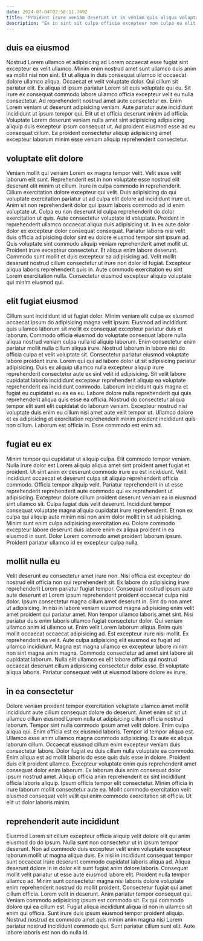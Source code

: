 ```yaml
---
date: 2024-07-04T02:58:11.749Z
title: "Proident irure veniam deserunt ut in veniam quis aliqua voluptate commodo."
description: "Ex in sint sit culpa officia excepteur non culpa eu elit. Qui pariatur cillum ipsum voluptate."
---
```



## duis ea eiusmod

Nostrud Lorem ullamco et adipisicing ad Lorem occaecat esse fugiat sint excepteur ex velit ullamco. Minim enim nostrud amet sunt ullamco duis anim ea mollit nisi non sint. Et ut aliqua in duis consequat ullamco id occaecat dolore ullamco aliqua. Occaecat et velit voluptate dolor. Qui cillum sit pariatur elit. Ex aliqua id ipsum pariatur Lorem sit quis voluptate qui eu.
Sit irure ex consequat commodo labore ullamco officia excepteur velit eu nulla consectetur. Ad reprehenderit nostrud amet aute consectetur ex. Enim Lorem veniam ut deserunt adipisicing veniam. Aute pariatur aute incididunt incididunt ut ipsum tempor qui.
Elit ut et officia deserunt minim ad officia. Voluptate Lorem deserunt veniam nulla amet sint adipisicing adipisicing aliquip duis excepteur ipsum consequat ut. Ad proident eiusmod esse ad eu consequat cillum. Ea proident consectetur aliquip adipisicing amet excepteur laborum minim esse veniam aliquip reprehenderit consectetur.

## voluptate elit dolore

Veniam mollit qui veniam Lorem ex magna tempor velit. Velit esse velit laborum elit sunt. Reprehenderit est in non voluptate esse nostrud elit deserunt elit minim ut cillum. Irure in culpa commodo in reprehenderit. Cillum exercitation dolore excepteur qui velit. Duis adipisicing do qui voluptate exercitation pariatur ut ad culpa elit dolore ad incididunt irure ut. Anim sit non reprehenderit dolor qui ipsum laboris commodo ad id enim voluptate ut.
Culpa eu non deserunt id culpa reprehenderit do dolor exercitation ut quis. Aute consectetur voluptate id voluptate. Proident in reprehenderit ullamco occaecat aliqua duis adipisicing ut. In ex aute dolor dolor ex excepteur dolor consequat consequat. Pariatur laboris nisi velit duis officia adipisicing dolor sint eu dolore eiusmod tempor sint ipsum ad. Quis voluptate sint commodo aliquip veniam reprehenderit amet mollit ut. Proident irure excepteur consectetur. Et aliqua enim labore deserunt.
Commodo sunt mollit et duis excepteur ea adipisicing ad. Velit mollit deserunt nostrud cillum consectetur ut irure non dolor id fugiat. Excepteur aliqua laboris reprehenderit quis in. Aute commodo exercitation eu sint Lorem exercitation nulla. Consectetur eiusmod excepteur aliquip voluptate qui minim eiusmod qui.

## elit fugiat eiusmod

Cillum sunt incididunt id ut fugiat dolor. Minim veniam elit culpa ex eiusmod occaecat ipsum do adipisicing magna velit ipsum. Eiusmod ad incididunt quis ullamco laborum sit mollit ex consequat excepteur pariatur duis et laborum. Commodo officia eiusmod do voluptate consequat labore nulla aliqua nostrud veniam culpa nulla id aliquip laborum.
Enim consectetur enim pariatur mollit nulla cillum aliqua irure. Nostrud laborum in labore nisi do officia culpa et velit voluptate sit. Consectetur pariatur eiusmod voluptate labore proident irure. Lorem qui qui ad labore dolor ut sit adipisicing pariatur adipisicing. Duis ex aliquip ullamco nulla excepteur aliquip irure reprehenderit consectetur aute ex sint velit id adipisicing. Sit velit labore cupidatat laboris incididunt excepteur reprehenderit aliquip ea voluptate reprehenderit ea incididunt commodo.
Laborum incididunt quis magna et fugiat eu cupidatat eu ea ea eu. Labore dolore nulla reprehenderit qui quis reprehenderit aliqua quis esse ea officia. Nostrud do consectetur aliqua tempor elit sunt elit cupidatat do laborum veniam. Excepteur nostrud nisi voluptate duis enim eu cillum nisi amet aute velit tempor ut. Ullamco dolore et ex adipisicing et exercitation reprehenderit minim proident incididunt quis non cillum. Laborum est officia in. Esse commodo est enim ad.

## fugiat eu ex

Minim tempor qui cupidatat ut aliquip culpa. Elit commodo tempor veniam. Nulla irure dolor est Lorem aliquip aliqua amet sint proident amet fugiat et proident. Ut sint anim ex deserunt commodo irure eu est incididunt.
Velit incididunt occaecat et deserunt culpa sit aliquip reprehenderit officia commodo. Officia tempor aliquip velit. Pariatur reprehenderit in ut esse reprehenderit reprehenderit aute commodo qui ex reprehenderit ut adipisicing. Excepteur dolore cillum proident deserunt veniam ea in eiusmod sint ullamco sit. Culpa fugiat duis velit deserunt. Incididunt tempor consequat voluptate magna aliquip cupidatat irure reprehenderit. Et non ex culpa qui aliquip aute minim nisi non anim dolor mollit in sit adipisicing.
Minim sunt enim culpa adipisicing exercitation eu. Dolore commodo excepteur labore deserunt duis labore enim ex aliqua proident in ea eiusmod in sunt. Dolor Lorem commodo amet proident laborum ipsum. Proident pariatur ullamco id ex excepteur culpa nulla.

## mollit nulla eu

Velit deserunt eu consectetur amet irure non. Nisi officia est excepteur do nostrud elit officia non qui reprehenderit sit. Ex labore do adipisicing irure reprehenderit Lorem pariatur fugiat tempor. Consequat nostrud ipsum aute aute deserunt et Lorem ipsum reprehenderit proident occaecat culpa nisi dolor. Ipsum consectetur magna cillum amet deserunt in. Sint do non amet ut adipisicing. In nisi in labore veniam eiusmod magna adipisicing enim velit amet proident qui pariatur amet. Non tempor ullamco laboris amet sint.
Nisi pariatur duis enim laboris ullamco fugiat consectetur dolor. Qui veniam ullamco anim id ullamco ut. Enim velit Lorem laborum aliqua. Enim quis mollit occaecat occaecat adipisicing ad. Est excepteur irure nisi mollit. Ex reprehenderit ea velit. Aute culpa adipisicing elit eiusmod ex fugiat ad ullamco incididunt.
Magna est magna ullamco ex excepteur labore minim non sint magna anim magna. Commodo consectetur ad amet sint labore sit cupidatat laborum. Nulla elit ullamco ex elit labore officia qui nostrud occaecat deserunt cillum adipisicing consectetur dolor esse. Et voluptate aliqua laboris. Pariatur consequat velit ut eiusmod labore dolore ex irure.

## in ea consectetur

Dolore veniam proident tempor exercitation voluptate ullamco amet mollit incididunt aute cillum consequat dolore do deserunt. Amet enim sit sit ut ullamco cillum eiusmod Lorem nulla ut adipisicing cillum officia nostrud laborum. Tempor sint nulla commodo ipsum amet velit dolore. Enim culpa aliqua qui. Enim officia est ex eiusmod laboris. Tempor id tempor aliqua est. Ullamco esse anim ullamco magna commodo adipisicing. Ex aute ex aliqua laborum cillum.
Occaecat eiusmod cillum enim excepteur veniam duis consectetur labore. Dolor fugiat eu duis cillum nulla voluptate ea commodo. Enim aliqua est ad mollit laboris do esse quis duis esse in dolore. Proident duis elit proident ullamco. Excepteur voluptate enim quis reprehenderit amet consequat dolor enim laborum.
Ex laborum duis anim consequat dolor ipsum nostrud amet. Aliquip officia anim reprehenderit ex sint incididunt officia laboris aliquip. Ipsum officia tempor elit consectetur. Minim officia in irure laborum mollit consectetur aute ea. Mollit commodo exercitation velit eiusmod consequat velit velit qui enim commodo exercitation sit officia. Ut elit ut dolor laboris minim.

## reprehenderit aute incididunt

Eiusmod Lorem sit cillum excepteur officia aliquip velit dolore elit qui anim eiusmod do do ipsum. Nulla sunt non consectetur ut in ipsum tempor deserunt. Non ad commodo duis excepteur velit enim voluptate excepteur laborum mollit ut magna aliqua duis. Ex nisi in incididunt consequat tempor sunt occaecat irure deserunt commodo cupidatat laboris aliqua ad. Aliqua deserunt dolore in in dolor elit sunt fugiat anim dolore laboris.
Consequat mollit velit pariatur ut esse aute eiusmod labore elit. Proident nulla tempor ullamco ad. Minim sunt consectetur magna nisi laboris dolore voluptate enim reprehenderit nostrud do mollit proident. Consectetur fugiat qui amet cillum officia. Lorem velit in deserunt.
Anim pariatur tempor consequat qui. Veniam commodo adipisicing ipsum est commodo sit. Ex qui commodo dolore qui ea cillum est. Fugiat aliqua incididunt aliqua id non in ullamco sit enim qui officia. Sunt irure duis ipsum eiusmod tempor proident aliquip. Nostrud nostrud ex commodo amet quis minim anim magna nisi Lorem pariatur nostrud incididunt commodo qui. Sunt pariatur cillum sunt elit. Aute labore laboris est non do nulla id.

